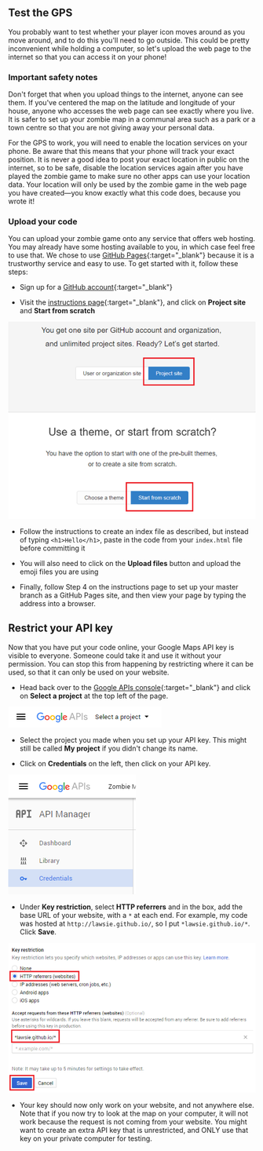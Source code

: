 ## Test the GPS

You probably want to test whether your player icon moves around as you move around, and to do this you'll need to go outside. This could be pretty inconvenient while holding a computer, so let's upload the web page to the internet so that you can access it on your phone!

### Important safety notes

Don't forget that when you upload things to the internet, anyone can see them. If you've centered the map on the latitude and longitude of your house, anyone who accesses the web page can see exactly where you live. It is safer to set up your zombie map in a communal area such as a park or a town centre so that you are not giving away your personal data.

For the GPS to work, you will need to enable the location services on your phone. Be aware that this means that your phone will track your exact position. It is never a good idea to post your exact location in public on the internet, so to be safe, disable the location services again after you have played the zombie game to make sure no other apps can use your location data. Your location will only be used by the zombie game in the web page you have created—you know exactly what this code does, because you wrote it!

### Upload your code

You can upload your zombie game onto any service that offers web hosting. You may already have some hosting available to you, in which case feel free to use that. We chose to use [GitHub Pages](https://pages.github.com/){:target="_blank"} because it is a trustworthy service and easy to use. To get started with it, follow these steps:

+ Sign up for a [GitHub account](https://github.com/join){:target="_blank"}

+ Visit the [instructions page](https://pages.github.com/){:target="_blank"}, and click on **Project site** and **Start from scratch**

![Github pages](images/github-pages.png)

+ Follow the instructions to create an index file as described, but instead of typing `<h1>Hello</h1>`, paste in the code from your `index.html` file before committing it

+ You will also need to click on the **Upload files** button and upload the emoji files you are using

+ Finally, follow Step 4 on the instructions page to set up your master branch as a GitHub Pages site, and then view your page by typing the address into a browser.

## Restrict your API key

Now that you have put your code online, your Google Maps API key is visible to everyone. Someone could take it and use it without your permission. You can stop this from happening by restricting where it can be used, so that it can only be used on your website.

+ Head back over to the [Google APIs console](https://console.developers.google.com/flows/enableapi?apiid=picker&credential=client_key){:target="_blank"} and click on **Select a project** at the top left of the page.

![Select a project](images/select-a-project.png)

+ Select the project you made when you set up your API key. This might still be called **My project** if you didn't change its name.

+ Click on **Credentials** on the left, then click on your API key.

![Select a project](images/credentials.png)

+ Under **Key restriction**, select **HTTP referrers** and in the box, add the base URL of your website, with a `*` at each end. For example, my code was hosted at `http://lawsie.github.io/`, so I put `*lawsie.github.io/*`. Click **Save**.

![Key restriction](images/key-restriction.png)

+ Your key should now only work on your website, and not anywhere else. Note that if you now try to look at the map on your computer, it will not work because the request is not coming from your website. You might want to create an extra API key that is unrestricted, and ONLY use that key on your private computer for testing.